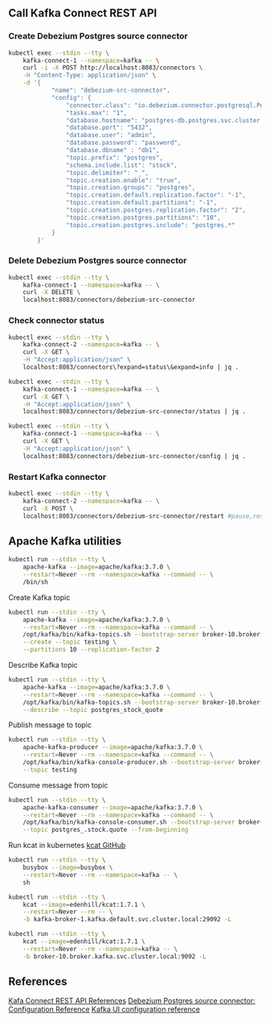 ## Call Kafka Connect REST API

### Create Debezium Postgres source connector 
```bash
kubectl exec --stdin --tty \
    kafka-connect-1 --namespace=kafka -- \
    curl -i -X POST http://localhost:8083/connectors \
    -H "Content-Type: application/json" \
    -d '{
            "name": "debezium-src-connector",
            "config": {
                "connector.class": "io.debezium.connector.postgresql.PostgresConnector",
                "tasks.max": "1",
                "database.hostname": "postgres-db.postgres.svc.cluster.local",
                "database.port": "5432",
                "database.user": "admin",
                "database.password": "password",
                "database.dbname" : "db1",
                "topic.prefix": "postgres",
                "schema.include.list": "stock",
                "topic.delimiter": "_",
                "topic.creation.enable": "true",
                "topic.creation.groups": "postgres",
                "topic.creation.default.replication.factor": "-1",
                "topic.creation.default.partitions": "-1",
                "topic.creation.postgres.replication.factor": "2",
                "topic.creation.postgres.partitions": "10",
                "topic.creation.postgres.include": "postgres.*"
            }
        }'
```

### Delete Debezium Postgres source connector 
```bash
kubectl exec --stdin --tty \
    kafka-connect-1 --namespace=kafka -- \
    curl -X DELETE \
    localhost:8083/connectors/debezium-src-connector
```


### Check connector status 
```bash
kubectl exec --stdin --tty \
    kafka-connect-2 --namespace=kafka -- \
    curl -X GET \
    -H "Accept:application/json" \
    localhost:8083/connectors\?expand=status\&expand=info | jq .

kubectl exec --stdin --tty \
    kafka-connect-1 --namespace=kafka -- \
    curl -X GET \
    -H "Accept:application/json" \
    localhost:8083/connectors/debezium-src-connector/status | jq .

kubectl exec --stdin --tty \
    kafka-connect-1 --namespace=kafka -- \
    curl -X GET \
    -H "Accept:application/json" \
    localhost:8083/connectors/debezium-src-connector/config | jq .
```

### Restart Kafka connector
```bash
kubectl exec --stdin --tty \
    kafka-connect-2 --namespace=kafka -- \
    curl -X POST \
    localhost:8083/connectors/debezium-src-connector/restart #pause,resume,stop
```

## Apache Kafka utilities 
```bash
kubectl run --stdin --tty \
    apache-kafka --image=apache/kafka:3.7.0 \
    --restart=Never --rm --namespace=kafka --command -- \
    /bin/sh
```

Create Kafka topic
```bash
kubectl run --stdin --tty \
    apache-kafka --image=apache/kafka:3.7.0 \
    --restart=Never --rm --namespace=kafka --command -- \
    /opt/kafka/bin/kafka-topics.sh --bootstrap-server broker-10.broker:9092 \
    --create --topic testing \
    --partitions 10 --replication-factor 2
```

Describe Kafka topic
```bash
kubectl run --stdin --tty \
    apache-kafka --image=apache/kafka:3.7.0 \
    --restart=Never --rm --namespace=kafka --command -- \
    /opt/kafka/bin/kafka-topics.sh --bootstrap-server broker-10.broker:9092 \
    --describe --topic postgres_stock_quote
```

Publish message to topic
```bash
kubectl run --stdin --tty \
    apache-kafka-producer --image=apache/kafka:3.7.0 \
    --restart=Never --rm --namespace=kafka --command -- \
    /opt/kafka/bin/kafka-console-producer.sh --bootstrap-server broker-10.broker:9092 \
    --topic testing
```

Consume message from topic
```bash
kubectl run --stdin --tty \
    apache-kafka-consumer --image=apache/kafka:3.7.0 \
    --restart=Never --rm --namespace=kafka --command -- \
    /opt/kafka/bin/kafka-console-consumer.sh --bootstrap-server broker-10.broker:9092 \
    --topic postgres_.stock.quote --from-beginning
```


Run kcat in kubernetes
[kcat GitHub](https://github.com/edenhill/kcat)

```bash
kubectl run --stdin --tty \
    busybox --image=busybox \
    --restart=Never --rm --namespace=kafka -- \
    sh

kubectl run --stdin --tty \
    kcat --image=edenhill/kcat:1.7.1 \
    --restart=Never --rm -- \
    -b kafka-broker-1.kafka.default.svc.cluster.local:29092 -L

kubectl run --stdin --tty \
    kcat --image=edenhill/kcat:1.7.1 \
    --restart=Never --rm --namespace=kafka -- \
    -b broker-10.broker.kafka.svc.cluster.local:9092 -L
```

## References
[Kafa Connect REST API References](https://docs.confluent.io/platform/current/connect/references/restapi.html)
[Debezium Postgres source connector: Configuration Reference](https://docs.confluent.io/kafka-connectors/debezium-postgres-source/current/postgres_source_connector_config.html#postgres-source-connector-config)
[Kafka UI configuration reference](https://docs.kafka-ui.provectus.io/configuration/misc-configuration-properties)
